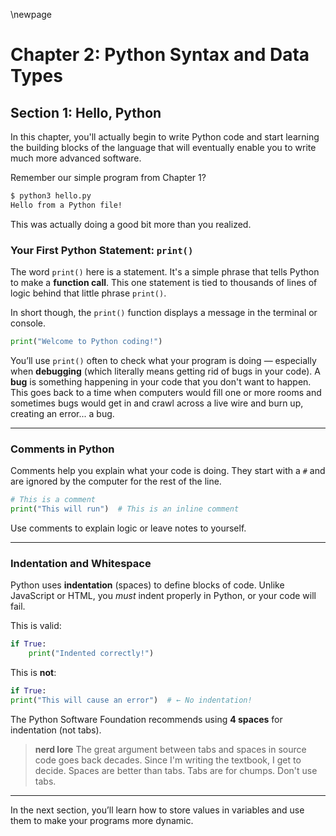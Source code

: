 \newpage

# Chapter 2: Python Syntax and Data Types

## Section 1: Hello, Python

In this chapter, you'll actually begin to write Python code and start learning
the building blocks of the language that will eventually enable you to write
much more advanced software.

Remember our simple program from Chapter 1?

```bash
$ python3 hello.py
Hello from a Python file!
```

This was actually doing a good bit more than you realized.

### Your First Python Statement: `print()`

The word `print()` here is a statement. It's a simple phrase that tells Python
to make a **function call**.  This one statement is tied to thousands of lines
of logic behind that little phrase `print()`.

In short though, the `print()` function displays a message in the terminal or
console.

```python
print("Welcome to Python coding!")
```

You’ll use `print()` often to check what your program is doing — especially when
**debugging** (which literally means getting rid of bugs in your code).  A
**bug** is something happening in your code that you don't want to happen. This
goes back to a time when computers would fill one or more rooms and sometimes
bugs would get in and crawl across a live wire and burn up, creating an error...
a bug.

---

### Comments in Python

Comments help you explain what your code is doing. They start with a `#` and are
ignored by the computer for the rest of the line.

```python
# This is a comment
print("This will run")  # This is an inline comment
```

Use comments to explain logic or leave notes to yourself.

---

### Indentation and Whitespace

Python uses **indentation** (spaces) to define blocks of code. Unlike JavaScript
or HTML, you *must* indent properly in Python, or your code will fail.

This is valid:

```python
if True:
    print("Indented correctly!")
```

This is **not**:

```python
if True:
print("This will cause an error")  # ← No indentation!
```

The Python Software Foundation recommends using **4 spaces** for indentation
(not tabs).

> **nerd lore**
> The great argument between tabs and spaces in source code goes back decades.
> Since I'm writing the textbook, I get to decide. Spaces are better than tabs.
> Tabs are for chumps. Don't use tabs.

---

In the next section, you’ll learn how to store values in variables and use them
to make your programs more dynamic.

